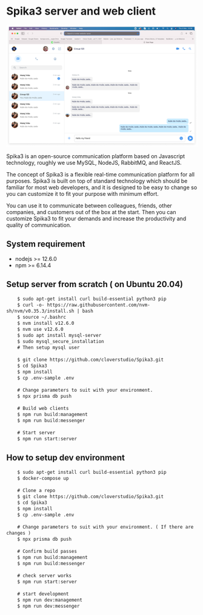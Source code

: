 # Spika3 server and web client 

![Alt text](/documents/screenshot1.png?raw=true "Optional Title")

Spika3 is an open-source communication platform based on Javascript technology, roughly we use MySQL, NodeJS, RabbitMQ, and ReactJS.

The concept of Spika3 is a flexible real-time communication platform for all purposes. Spika3 is built on top of standard technology which should be familiar for most web developers, and it is designed to be easy to change so you can customize it to fit your purpose with minimum effort.

You can use it to communicate between colleagues, friends, other companies, and customers out of the box at the start. Then you can customize Spika3 to fit your demands and increase the productivity and quality of communication.

## System requirement

- nodejs >= 12.6.0
- npm >= 6.14.4

## Setup server from scratch ( on Ubuntu 20.04)

```
    $ sudo apt-get install curl build-essential python3 pip
    $ curl -o- https://raw.githubusercontent.com/nvm-sh/nvm/v0.35.3/install.sh | bash
    $ source ~/.bashrc
    $ nvm install v12.6.0
    $ nvm use v12.6.0
    $ sudo apt install mysql-server
    $ sudo mysql_secure_installation
    # Then setup mysql user

    $ git clone https://github.com/cloverstudio/Spika3.git
    $ cd Spika3
    $ npm install
    $ cp .env-sample .env

    # Change parameters to suit with your environment.
    $ npx prisma db push

    # Build web clients
    $ npm run build:management
    $ npm run build:messenger

    # Start server
    $ npm run start:server
```

## How to setup dev environment

```
    $ sudo apt-get install curl build-essential python3 pip
    $ docker-compose up

    # Clone a repo
    $ git clone https://github.com/cloverstudio/Spika3.git
    $ cd Spika3
    $ npm install
    $ cp .env-sample .env

    # Change parameters to suit with your environment. ( If there are changes )
    $ npx prisma db push

    # Confirm build passes
    $ npm run build:management
    $ npm run build:messenger

    # check server works
    $ npm run start:server

    # start development
    $ npm run dev:management
    $ npm run dev:messenger
```
